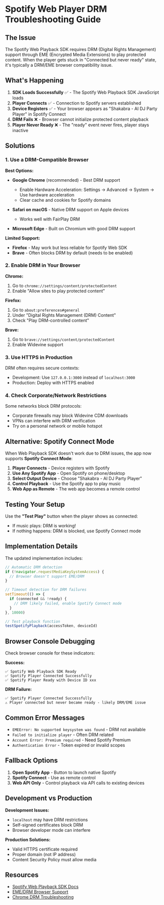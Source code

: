 # Spotify Web Player DRM Troubleshooting Guide

## The Issue

The Spotify Web Playback SDK requires DRM (Digital Rights Management) support through EME (Encrypted Media Extensions) to play protected content. When the player gets stuck in "Connected but never ready" state, it's typically a DRM/EME browser compatibility issue.

## What's Happening

1. **SDK Loads Successfully** ✅ - The Spotify Web Playback SDK JavaScript loads
2. **Player Connects** ✅ - Connection to Spotify servers established
3. **Device Registers** ✅ - Your browser appears as "Shakabra - AI DJ Party Player" in Spotify Connect
4. **DRM Fails** ❌ - Browser cannot initialize protected content playback
5. **Player Never Ready** ❌ - The "ready" event never fires, player stays inactive

## Solutions

### 1. Use a DRM-Compatible Browser

**Best Options:**
- **Google Chrome** (recommended) - Best DRM support
  - Enable Hardware Acceleration: Settings → Advanced → System → Use hardware acceleration
  - Clear cache and cookies for Spotify domains
  
- **Safari on macOS** - Native DRM support on Apple devices
  - Works well with FairPlay DRM
  
- **Microsoft Edge** - Built on Chromium with good DRM support

**Limited Support:**
- **Firefox** - May work but less reliable for Spotify Web SDK
- **Brave** - Often blocks DRM by default (needs to be enabled)

### 2. Enable DRM in Your Browser

**Chrome:**
1. Go to `chrome://settings/content/protectedContent`
2. Enable "Allow sites to play protected content"

**Firefox:**
1. Go to `about:preferences#general`
2. Under "Digital Rights Management (DRM) Content"
3. Check "Play DRM-controlled content"

**Brave:**
1. Go to `brave://settings/content/protectedContent`
2. Enable Widevine support

### 3. Use HTTPS in Production

DRM often requires secure contexts:
- Development: Use `127.0.0.1:3000` instead of `localhost:3000`
- Production: Deploy with HTTPS enabled

### 4. Check Corporate/Network Restrictions

Some networks block DRM protocols:
- Corporate firewalls may block Widevine CDM downloads
- VPNs can interfere with DRM verification
- Try on a personal network or mobile hotspot

## Alternative: Spotify Connect Mode

When Web Playback SDK doesn't work due to DRM issues, the app now supports **Spotify Connect Mode**:

1. **Player Connects** - Device registers with Spotify
2. **Use Any Spotify App** - Open Spotify on phone/desktop
3. **Select Output Device** - Choose "Shakabra - AI DJ Party Player"
4. **Control Playback** - Use the Spotify app to play music
5. **Web App as Remote** - The web app becomes a remote control

## Testing Your Setup

Use the **"Test Play"** button when the player shows as connected:
- If music plays: DRM is working! 
- If nothing happens: DRM is blocked, use Spotify Connect mode

## Implementation Details

The updated implementation includes:

```typescript
// Automatic DRM detection
if (!navigator.requestMediaKeySystemAccess) {
  // Browser doesn't support EME/DRM
}

// Timeout detection for DRM failures
setTimeout(() => {
  if (connected && !ready) {
    // DRM likely failed, enable Spotify Connect mode
  }
}, 10000)

// Test playback function
testSpotifyPlayback(accessToken, deviceId)
```

## Browser Console Debugging

Check browser console for these indicators:

**Success:**
```
✅ Spotify Web Playback SDK Ready
✅ Spotify Player Connected Successfully
✅ Spotify Player Ready with Device ID xxx
```

**DRM Failure:**
```
✅ Spotify Player Connected Successfully
⚠️ Player connected but never became ready - likely DRM/EME issue
```

## Common Error Messages

- `EMEError: No supported keysystem was found` - DRM not available
- `Failed to initialize player` - Often DRM related
- `Account Error: Premium required` - Need Spotify Premium
- `Authentication Error` - Token expired or invalid scopes

## Fallback Options

1. **Open Spotify App** - Button to launch native Spotify
2. **Spotify Connect** - Use as remote control
3. **Web API Only** - Control playback via API calls to existing devices

## Development vs Production

**Development Issues:**
- `localhost` may have DRM restrictions
- Self-signed certificates block DRM
- Browser developer mode can interfere

**Production Solutions:**
- Valid HTTPS certificate required
- Proper domain (not IP address)
- Content Security Policy must allow media

## Resources

- [Spotify Web Playback SDK Docs](https://developer.spotify.com/documentation/web-playback-sdk)
- [EME/DRM Browser Support](https://caniuse.com/eme)
- [Chrome DRM Troubleshooting](https://support.google.com/chrome/answer/6138475)